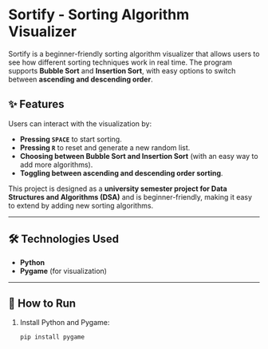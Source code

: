 # Sortify - Sorting Algorithm Visualizer

Sortify is a beginner-friendly sorting algorithm visualizer that allows users to see how different sorting techniques work in real time. The program supports **Bubble Sort** and **Insertion Sort**, with easy options to switch between **ascending and descending order**. 

## ✨ Features
Users can interact with the visualization by:
- **Pressing `SPACE`** to start sorting.
- **Pressing `R`** to reset and generate a new random list.
- **Choosing between Bubble Sort and Insertion Sort** (with an easy way to add more algorithms).
- **Toggling between ascending and descending order sorting**.

This project is designed as a **university semester project for Data Structures and Algorithms (DSA)** and is beginner-friendly, making it easy to extend by adding new sorting algorithms.

---

## 🛠️ Technologies Used
- **Python**
- **Pygame** (for visualization)

---

## 🔧 How to Run
1. Install Python and Pygame:
   ```sh
   pip install pygame
